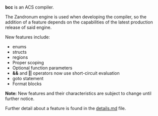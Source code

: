 __bcc__ is an ACS compiler.

The Zandronum engine is used when developing the compiler, so the addition of a feature depends on the capabilities of the latest production release of said engine.

New features include:

* enums
* structs
* regions
* Proper scoping
* Optional function parameters
* __&&__ and __||__ operators now use short-circuit evaluation
* goto statement
* Format blocks

__Note:__ New features and their characteristics are subject to change until further notice.

Further detail about a feature is found in the [details.md](https://github.com/wormt/bcc/blob/master/details.md) file.
